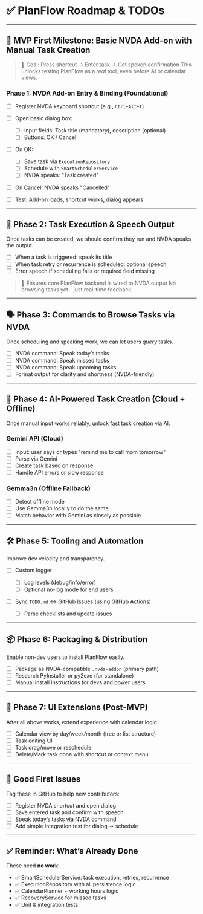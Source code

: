 
# ✅ PlanFlow Roadmap & TODOs 
---

## 🔹 MVP First Milestone: Basic NVDA Add-on with Manual Task Creation

> 🎯 Goal: Press shortcut → Enter task → Get spoken confirmation
> This unlocks testing PlanFlow as a *real* tool, even before AI or calendar views.

### Phase 1: NVDA Add-on Entry & Binding (Foundational)

* [ ] Register NVDA keyboard shortcut (e.g., `Ctrl+Alt+T`)
* [ ] Open basic dialog box:

  * [ ] Input fields: Task title (mandatory), description (optional)
  * [ ] Buttons: OK / Cancel
* [ ] On OK:

  * [ ] Save task via `ExecutionRepository`
  * [ ] Schedule with `SmartSchedulerService`
  * [ ] NVDA speaks: "Task created"
* [ ] On Cancel: NVDA speaks "Cancelled"
* [ ] Test: Add-on loads, shortcut works, dialog appears

---

## 🔁 Phase 2: Task Execution & Speech Output

Once tasks can be created, we should confirm they run and NVDA speaks the output.

* [ ] When a task is triggered: speak its title
* [ ] When task retry or recurrence is scheduled: optional speech
* [ ] Error speech if scheduling fails or required field missing

> 🧪 Ensures core PlanFlow backend is wired to NVDA output
> No browsing tasks yet—just real-time feedback.

---

## 🗣️ Phase 3: Commands to Browse Tasks via NVDA

Once scheduling and speaking work, we can let users *query* tasks.

* [ ] NVDA command: Speak today’s tasks
* [ ] NVDA command: Speak missed tasks
* [ ] NVDA command: Speak upcoming tasks
* [ ] Format output for clarity and shortness (NVDA-friendly)

---

## 🧠 Phase 4: AI-Powered Task Creation (Cloud + Offline)

Once manual input works reliably, unlock fast task creation via AI.

### Gemini API (Cloud)

* [ ] Input: user says or types "remind me to call mom tomorrow"
* [ ] Parse via Gemini
* [ ] Create task based on response
* [ ] Handle API errors or slow response

### Gemma3n (Offline Fallback)

* [ ] Detect offline mode
* [ ] Use Gemma3n locally to do the same
* [ ] Match behavior with Gemini as closely as possible

---

## 🛠️ Phase 5: Tooling and Automation

Improve dev velocity and transparency.

* [ ] Custom logger

  * [ ] Log levels (debug/info/error)
  * [ ] Optional no-log mode for end users
* [ ] Sync `TODO.md` ↔ GitHub Issues (using GitHub Actions)

  * [ ] Parse checklists and update issues

---

## 📦 Phase 6: Packaging & Distribution

Enable non-dev users to install PlanFlow easily.

* [ ] Package as NVDA-compatible `.nvda-addon` (primary path)
* [ ] Research PyInstaller or py2exe (for standalone)
* [ ] Manual install instructions for devs and power users

---

## 🔮 Phase 7: UI Extensions (Post-MVP)

After all above works, extend experience with calendar logic.

* [ ] Calendar view by day/week/month (tree or list structure)
* [ ] Task editing UI
* [ ] Task drag/move or reschedule
* [ ] Delete/Mark task done with shortcut or context menu

---

## 👋 Good First Issues

Tag these in GitHub to help new contributors:

* [ ] Register NVDA shortcut and open dialog
* [ ] Save entered task and confirm with speech
* [ ] Speak today’s tasks via NVDA command
* [ ] Add simple integration test for dialog → schedule

---

## ✅ Reminder: What’s Already Done

These need **no work**:

* ✅ SmartSchedulerService: task execution, retries, recurrence
* ✅ ExecutionRepository with all persistence logic
* ✅ CalendarPlanner + working hours logic
* ✅ RecoveryService for missed tasks
* ✅ Unit & integration tests
